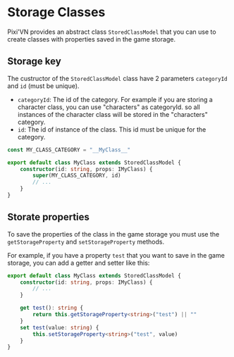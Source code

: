 # Storage Classes

Pixi'VN provides an abstract class `StoredClassModel` that you can use to create classes with properties saved in the game storage.

## Storage key

The custructor of the `StoredClassModel` class have 2 parameters `categoryId` and `id` (must be unique).

* `categoryId`: The id of the category. For example if you are storing a character class, you can use "characters" as categoryId. so all instances of the character class will be stored in the "characters" category.
* `id`: The id of instance of the class. This id must be unique for the category.

```typescript
const MY_CLASS_CATEGORY = "__MyClass__"

export default class MyClass extends StoredClassModel {
    constructor(id: string, props: IMyClass) {
        super(MY_CLASS_CATEGORY, id)
        // ...
    }
}
```

## Storate properties

To save the properties of the class in the game storage you must use the `getStorageProperty` and `setStorageProperty` methods.

For example, if you have a property `test` that you want to save in the game storage, you can add a getter and setter like this:

```typescript
export default class MyClass extends StoredClassModel {
    constructor(id: string, props: IMyClass) {
        // ...
    }

    get test(): string {
        return this.getStorageProperty<string>("test") || ""
    }
    set test(value: string) {
        this.setStorageProperty<string>("test", value)
    }
}
```
